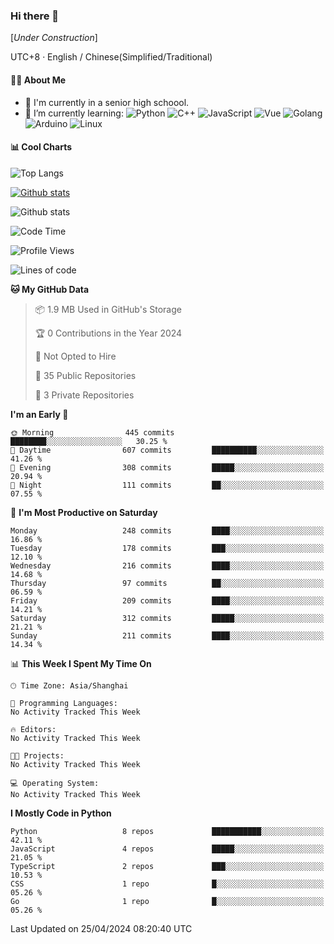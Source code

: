 ### Hi there 👋

\[*Under Construction*\]

UTC+8 · English / Chinese(Simplified/Traditional)

<!--
**NoNormalCreeper/NoNormalCreeper** is a ✨ _special_ ✨ repository because its `README.md` (this file) appears on your GitHub profile.

Here are some ideas to get you started:

- 🔭 I’m currently working on ...
- 🌱 I’m currently learning ...
- 👯 I’m looking to collaborate on ...
- 🤔 I’m looking for help with ...
- 💬 Ask me about ...
- 📫 How to reach me: ...
- 😄 Pronouns: ...
- ⚡ Fun fact: ...
-->

#### 👩‍💻 About Me

- 🏫 I'm currently in a senior high schoool.
- 🌱 I’m currently learning: 
![Python](https://img.shields.io/badge/-Python-blue?style=flat-square&logo=Python&logoColor=fff)
![C++](https://img.shields.io/badge/-C%2B%2B-00599C?style=flat-square&logo=C%2B%2B&logoColor=fff)
![JavaScript](https://img.shields.io/badge/-JavaScript-ffca18?style=flat-square&logo=JavaScript&logoColor=fff)
![Vue](https://img.shields.io/badge/-Vue-4FC08D?style=flat-square&logo=Vue.js&logoColor=fff)
![Golang](https://img.shields.io/badge/-Go-007d9c?style=flat-square&logo=Go&logoColor=fff)
![Arduino](https://img.shields.io/badge/-Arduino-00979D?style=flat-square&logo=Arduino&logoColor=fff)
![Linux](https://img.shields.io/badge/-Linux-FCC624?style=flat-square&logo=Linux&logoColor=fff)

#### 📊 Cool Charts

![Top Langs](https://github-readme-stats.vercel.app/api/top-langs/?username=NoNormalCreeper&layout=compact)

[![Github stats](https://github-readme-stats.vercel.app/api?username=NoNormalCreeper&show_icons=true)](https://github.com/anuraghazra/github-readme-stats)

![Github stats](https://github-profile-trophy.vercel.app/?username=NoNormalCreeper)


<!--START_SECTION:waka-->
![Code Time](http://img.shields.io/badge/Code%20Time-167%20hrs%2016%20mins-blue)

![Profile Views](http://img.shields.io/badge/Profile%20Views-0-blue)

![Lines of code](https://img.shields.io/badge/From%20Hello%20World%20I%27ve%20Written-2.7%20million%20lines%20of%20code-blue)

**🐱 My GitHub Data** 

> 📦 1.9 MB Used in GitHub's Storage 
 > 
> 🏆 0 Contributions in the Year 2024
 > 
> 🚫 Not Opted to Hire
 > 
> 📜 35 Public Repositories 
 > 
> 🔑 3 Private Repositories 
 > 
**I'm an Early 🐤** 

```text
🌞 Morning                445 commits         ████████░░░░░░░░░░░░░░░░░   30.25 % 
🌆 Daytime                607 commits         ██████████░░░░░░░░░░░░░░░   41.26 % 
🌃 Evening                308 commits         █████░░░░░░░░░░░░░░░░░░░░   20.94 % 
🌙 Night                  111 commits         ██░░░░░░░░░░░░░░░░░░░░░░░   07.55 % 
```
📅 **I'm Most Productive on Saturday** 

```text
Monday                   248 commits         ████░░░░░░░░░░░░░░░░░░░░░   16.86 % 
Tuesday                  178 commits         ███░░░░░░░░░░░░░░░░░░░░░░   12.10 % 
Wednesday                216 commits         ████░░░░░░░░░░░░░░░░░░░░░   14.68 % 
Thursday                 97 commits          ██░░░░░░░░░░░░░░░░░░░░░░░   06.59 % 
Friday                   209 commits         ████░░░░░░░░░░░░░░░░░░░░░   14.21 % 
Saturday                 312 commits         █████░░░░░░░░░░░░░░░░░░░░   21.21 % 
Sunday                   211 commits         ████░░░░░░░░░░░░░░░░░░░░░   14.34 % 
```


📊 **This Week I Spent My Time On** 

```text
🕑︎ Time Zone: Asia/Shanghai

💬 Programming Languages: 
No Activity Tracked This Week

🔥 Editors: 
No Activity Tracked This Week

🐱‍💻 Projects: 
No Activity Tracked This Week

💻 Operating System: 
No Activity Tracked This Week
```

**I Mostly Code in Python** 

```text
Python                   8 repos             ███████████░░░░░░░░░░░░░░   42.11 % 
JavaScript               4 repos             █████░░░░░░░░░░░░░░░░░░░░   21.05 % 
TypeScript               2 repos             ███░░░░░░░░░░░░░░░░░░░░░░   10.53 % 
CSS                      1 repo              █░░░░░░░░░░░░░░░░░░░░░░░░   05.26 % 
Go                       1 repo              █░░░░░░░░░░░░░░░░░░░░░░░░   05.26 % 
```




 Last Updated on 25/04/2024 08:20:40 UTC
<!--END_SECTION:waka-->

